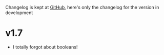 Changelog is kept at [GitHub](https://github.com/Dronehub/minijson/releases),
here's only the changelog for the version in development

# v1.7

* I totally forgot about booleans!

